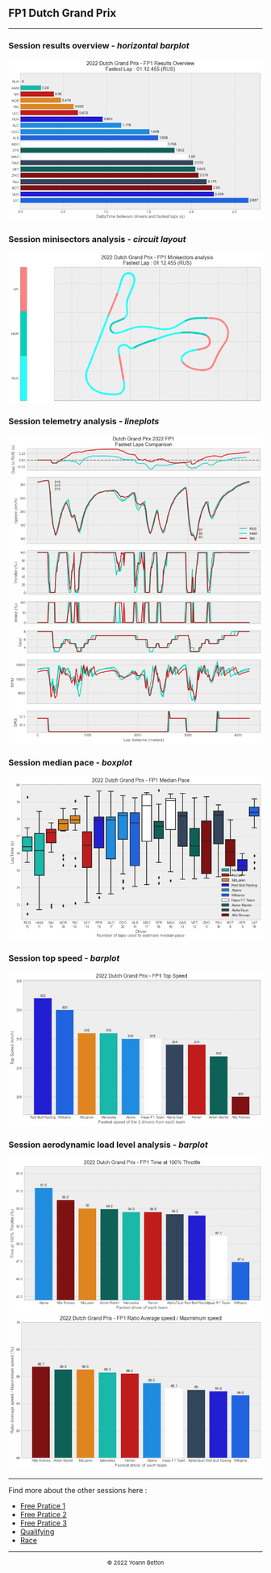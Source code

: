 ## FP1 Dutch Grand Prix

---

### Session results overview - *horizontal barplot*

<img src="/output/2022-09-04_Dutch_Grand_Prix/fp1_results_overview_white.png?raw=true"/>

### Session minisectors analysis - *circuit layout*

<img src="/output/2022-09-04_Dutch_Grand_Prix/fp1_minisectors_analysis_white.png?raw=true"/>

### Session telemetry analysis - *lineplots*

<img src="/output/2022-09-04_Dutch_Grand_Prix/fp1_telemetry_analysis_white.png?raw=true"/>

### Session median pace - *boxplot*

<img src="/output/2022-09-04_Dutch_Grand_Prix/fp1_median_pace_white.png?raw=true"/>

### Session top speed - *barplot*

<img src="/output/2022-09-04_Dutch_Grand_Prix/topspeed_fp1_white.png?raw=true"/>

### Session aerodynamic load level analysis - *barplot*

<img src="/output/2022-09-04_Dutch_Grand_Prix/fp1_maximum_throttle_white.png?raw=true"/>

<img src="/output/2022-09-04_Dutch_Grand_Prix/fp1_speed_ratio_white.png?raw=true"/>

--- 

Find more about the other sessions here :
  - [Free Pratice 1](/page/FP1/2022-09-04_Dutch_Grand_Prix)  
  - [Free Pratice 2](/page/FP2/2022-09-04_Dutch_Grand_Prix) 
  - [Free Pratice 3](/page/FP3/2022-09-04_Dutch_Grand_Prix)
  - [Qualifying](/page/Qualifying/2022-09-04_Dutch_Grand_Prix) 
  - [Race](/page/Race/2022-09-04_Dutch_Grand_Prix)

---

<div style="text-align: center">
  <p style="font-size:11px">&copy; 2022 Yoann Betton</p>
</div>

<!-- ---

<p style="font-size:11px">Page generated from <a href="https://github.com/yoannbtn/yoannbtn.github.io">github.com/yoannbtn</a>.</p> -->